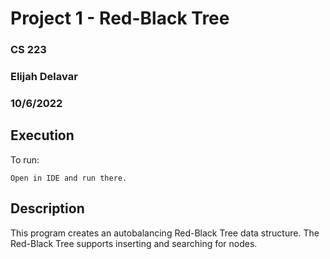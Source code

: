 # Project 1 - Red-Black Tree

### CS 223

### Elijah Delavar

### 10/6/2022

## Execution

To run:

    Open in IDE and run there.

## Description

This program creates an autobalancing Red-Black Tree data structure.  The Red-Black Tree supports inserting and searching for nodes.
